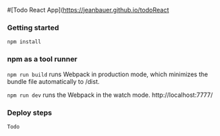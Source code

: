 #[Todo React App](https://jeanbauer.github.io/todoReact

### Getting started

`npm install`

### npm as a tool runner

`npm run build` runs Webpack in production mode, which minimizes the bundle file automatically to /dist.

`npm run dev` runs the Webpack in the watch mode. http://localhost:7777/

### Deploy steps

`Todo`
